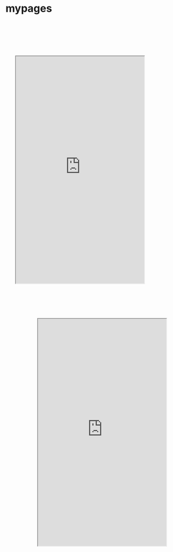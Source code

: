 # mypages

<iframe style=" margin-top: 92px; margin-left: 26px;" src="https://philolo1.github.io/OnsenUI-Places-App/" scrolling="no" class="lazy-hidden" width="349" height="617"></iframe>
<iframe style=" margin-top: 92px; margin-left: 86px;" src="https://philolo1.github.io/OnsenUI-Places-App/" scrolling="no" class="lazy-hidden" width="349" height="617"></iframe>
